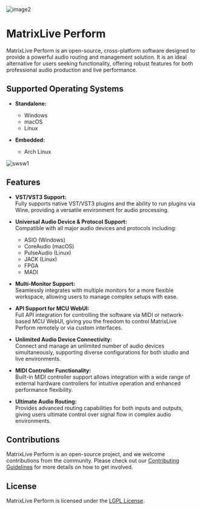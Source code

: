 ![image2](https://github.com/user-attachments/assets/904b995e-4496-4218-a9ca-f5757ce35df3)

# MatrixLive Perform

MatrixLive Perform is an open-source, cross-platform software designed to provide a powerful audio routing and management solution. It is an ideal alternative for users seeking functionality, offering robust features for both professional audio production and live performance.

## Supported Operating Systems
- **Standalone:**
  - Windows
  - macOS
  - Linux

- **Embedded:**
  - Arch Linux

![swsw1](https://github.com/user-attachments/assets/2d560b9c-331f-4185-95a4-b9d0a3d27f71)
## Features

- **VST/VST3 Support:**  
  Fully supports native VST/VST3 plugins and the ability to run plugins via Wine, providing a versatile environment for audio processing.

- **Universal Audio Device & Protocol Support:**  
  Compatible with all major audio devices and protocols including:
  - ASIO (Windows)
  - CoreAudio (macOS)
  - PulseAudio (Linux)
  - JACK (Linux)
  - FPGA
  - MADI

- **Multi-Monitor Support:**  
  Seamlessly integrates with multiple monitors for a more flexible workspace, allowing users to manage complex setups with ease.

- **API Support for MCU WebUI:**  
  Full API integration for controlling the software via MIDI or network-based MCU WebUI, giving you the freedom to control MatrixLive Perform remotely or via custom interfaces.

- **Unlimited Audio Device Connectivity:**  
  Connect and manage an unlimited number of audio devices simultaneously, supporting diverse configurations for both studio and live environments.

- **MIDI Controller Functionality:**  
  Built-in MIDI controller support allows integration with a wide range of external hardware controllers for intuitive operation and enhanced performance flexibility.

- **Ultimate Audio Routing:**  
  Provides advanced routing capabilities for both inputs and outputs, giving users ultimate control over signal flow in complex audio environments.

## Contributions

MatrixLive Perform is an open-source project, and we welcome contributions from the community. Please check out our [Contributing Guidelines]() for more details on how to get involved.

## License

MatrixLive Perform is licensed under the [LGPL License]().
